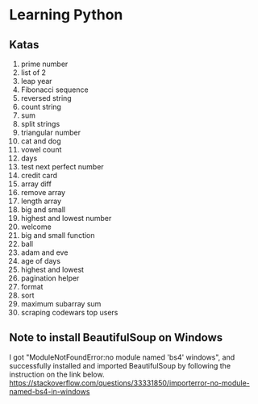 # Learning Python

## Katas

1.	prime number
2.	list of 2
3.	leap year
4.	Fibonacci sequence
5.	reversed string
6.  count string
7.	sum
8.	split strings
9.	triangular number
10.	cat and dog
11.	vowel count
12.	days
13.	test next perfect number
14.	credit card
15.	array diff
16. remove array
17. length array
18. big and small
19. highest and lowest number
20. welcome
21. big and small function
22. ball
23. adam and eve
24. age of days
25. highest and lowest
26. pagination helper
27. format
28. sort
29. maximum subarray sum
30. scraping codewars top users


## Note to install BeautifulSoup on Windows

I got "ModuleNotFoundError:no module named 'bs4' windows", and successfully installed and imported BeautifulSoup by following the instruction on the link below.
https://stackoverflow.com/questions/33331850/importerror-no-module-named-bs4-in-windows